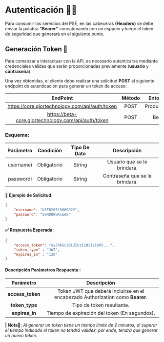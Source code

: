 
# **Autenticación 🚀🔥**

Para consumir los servicios del PSE, en las cabeceras **(Headers)** se debe enviar la palabra **“Bearer”** concatenando con un espacio y luego el token de seguridad que generará en el siguiente punto.

## **Generación Token 🔐**

Para comenzar a interactuar con la API, es necesario autenticarse mediante credenciales válidas que serán proporcionadas previamente (**usuario** y **contraseña**).

Una vez obtenidas, el cliente debe realizar una solicitud **POST** al siguiente endpoint de autenticación para generar un token de acceso:

|               EndPoint               | Método |   Entorno  | 
|:------------------------------------:|:------:|:----------:|
|    https://core.giortechnology.com/api/auth/token   |  POST  | Producción |
| https://beta-core.giortechnology.com/api/auth/token |  POST  |    Beta    |

### **Esquema:**

|     Parámetro   |  Condición  | Tipo De Dato |           Descripción          |
|:---------------:|:-----------:|:------------:|:------------------------------:|
|    usernameℹ️   | Obligatorio |    String    |   Usuario que se le brindará.  |
|    passwordℹ️   | Obligatorio |    String    | Contraseña que se le brindará. |

#### **🧪 Ejemplo de Solicitud:**

```json
{
    "username": "USER20515809822",
    "password": "5eND0NwXx&A5"
}
```

####  **✅ Respuesta Esperada:**
```json
{
    "access_token": "eyJhbGciOiJIUzI1NiIsInR5...",
    "token_type" : "JWT",
    "expires_in" : "120"
}
```

#### **Descripción Parámetros Respuesta :**

|     Parámetro     |         Descripción            |
|:-----------------:|:------------------------------:|
|  **access_token** | Token JWT que deberá incluirse en el encabezado Authorization como **Bearer**. |
|   **token_type**  | Tipo de token resultante. |
|   **expires_in**  | Tiempo de expiración del token (En segundos). |

**| Nota📝:** _Al generar un token tiene un tiempo límite de 2 minutos, al superar el tiempo indicado el token no tendrá validez, por ende, tendrá que generar un nuevo token._